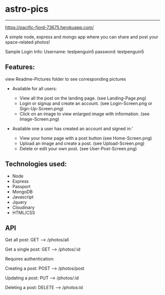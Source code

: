 # astro-pics
-----------------

https://pacific-fjord-73675.herokuapp.com/

A simple node, express and mongo app where you can share and post your space-related photos! 

Sample Login Info:
Username: testpenguin5
password: testpenguin5

Features: 
-----------------
view Readme-Pictures folder to see corresponding pictures

- Available for all users:
  - View all the post on the landing page. (see Landing-Page.png)
  - Login or signup and create an account. (see Login-Screen.png or Sign-Up-Screen.png)
  - Click on an image to view enlarged image with information. (see Image-Screen.png)
  
- Available one a user has created an account and signed in:'
  - View your home page with a post button (see Home-Screen.png)
  - Upload an image and create a post. (see Upload-Screen.png)
  - Delete or edit your own post. (see User-Post-Screen.png)
  
Technologies used:
-----------------
- Node
- Express
- Passport
- MongoDB
- Javascript
- Jquery
- Cloudinary
- HTML/CSS

API
-----------------
Get all post: GET --> /photos/all 

Get a single post: GET --> /photos/:id

Requires authentication:

Creating a post: POST --> /photos/post

Updating a post: PUT --> /photos/:id

Deleting a post: DELETE --> /photos:id
 


